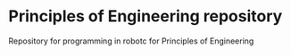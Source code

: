 # Principles of Engineering repository

Repository for programming in robotc for Principles of Engineering
